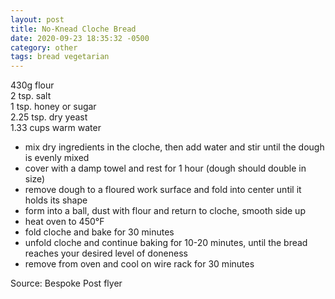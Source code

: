 ```yaml
---
layout: post
title: No-Knead Cloche Bread
date: 2020-09-23 18:35:32 -0500
category: other
tags: bread vegetarian
---
```

430g flour  
2 tsp. salt  
1 tsp. honey or sugar  
2.25 tsp. dry yeast  
1.33 cups warm water  
<ul>
 	<li>mix dry ingredients in the cloche, then add water and stir until the dough is evenly mixed</li>
 	<li>cover with a damp towel and rest for 1 hour (dough should double in size)</li>
 	<li>remove dough to a floured work surface and fold into center until it holds its shape</li>
 	<li>form into a ball, dust with flour and return to cloche, smooth side up</li>
 	<li>heat oven to 450°F</li>
 	<li>fold cloche and bake for 30 minutes</li>
 	<li>unfold cloche and continue baking for 10-20 minutes, until the bread reaches your desired level of doneness</li>
 	<li>remove from oven and cool on wire rack for 30 minutes</li>
</ul>
Source: Bespoke Post flyer  
